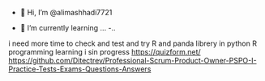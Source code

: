 - 👋 Hi, I’m @alimashhadi7721

- 🌱 I’m currently learning ...
-..

<!---
alimashhadi7721/alimashhadi7721 is a ✨ special ✨ repository because its `README.md` (this file) appears on your GitHub profile.
You can click the Preview link to take a look at your changes.
--->
i need more time to check and test and try R and panda librery in python
R programming learning i sin progress 
https://quizform.net/
https://github.com/Ditectrev/Professional-Scrum-Product-Owner-PSPO-I-Practice-Tests-Exams-Questions-Answers
